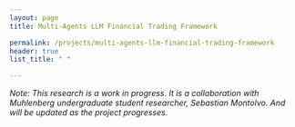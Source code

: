 ```yaml
---
layout: page
title: Multi-Agents LLM Financial Trading Framework

permalink: /projects/multi-agents-llm-financial-trading-framework
header: true
list_title: " "

---
```


*Note: This research is a work in progress. It is a collaboration with Muhlenberg undergraduate student researcher, Sebastian Montolvo. And will be updated as the project progresses.*



